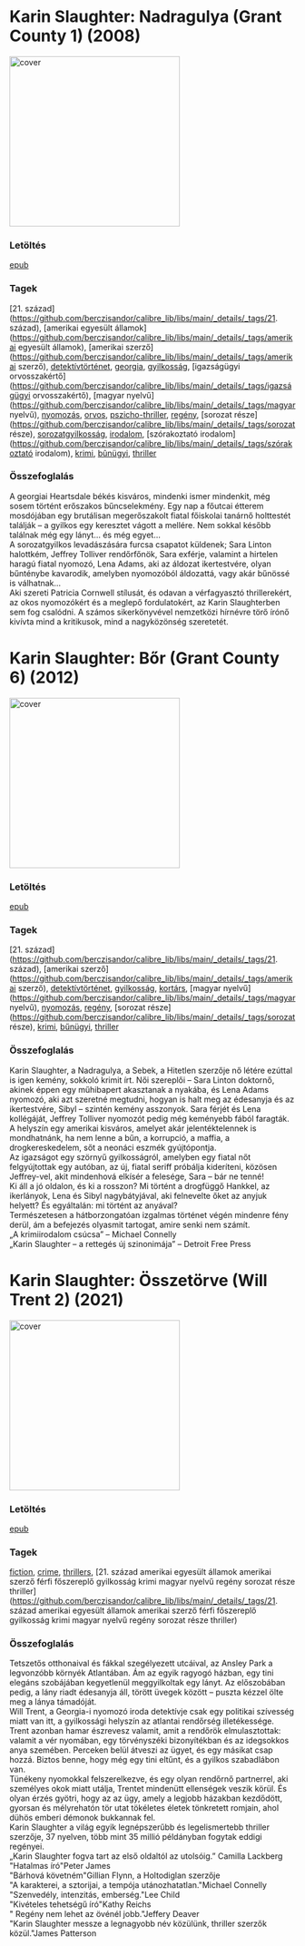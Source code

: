 # <a name="id_788">Karin Slaughter: Nadragulya (Grant County 1) (2008)</a>
<img src="https://github.com/BercziSandor/calibre_lib/raw/main/libs/main/Karin%20Slaughter/Nadragulya%20%28788%29/cover.jpg" alt="cover" width="300"/>

### Letöltés
[epub](https://github.com/BercziSandor/calibre_lib/raw/main/libs/main/Karin%20Slaughter/Nadragulya%20%28788%29/Nadragulya%20-%20Karin%20Slaughter.epub)

### Tagek
[21. század](https://github.com/berczisandor/calibre_lib/libs/main/_details/_tags/21. század), [amerikai egyesült államok](https://github.com/berczisandor/calibre_lib/libs/main/_details/_tags/amerikai egyesült államok), [amerikai szerző](https://github.com/berczisandor/calibre_lib/libs/main/_details/_tags/amerikai szerző), [detektívtörténet](https://github.com/berczisandor/calibre_lib/libs/main/_details/_tags/detektívtörténet), [georgia](https://github.com/berczisandor/calibre_lib/libs/main/_details/_tags/georgia), [gyilkosság](https://github.com/berczisandor/calibre_lib/libs/main/_details/_tags/gyilkosság), [igazságügyi orvosszakértő](https://github.com/berczisandor/calibre_lib/libs/main/_details/_tags/igazságügyi orvosszakértő), [magyar nyelvű](https://github.com/berczisandor/calibre_lib/libs/main/_details/_tags/magyar nyelvű), [nyomozás](https://github.com/berczisandor/calibre_lib/libs/main/_details/_tags/nyomozás), [orvos](https://github.com/berczisandor/calibre_lib/libs/main/_details/_tags/orvos), [pszicho-thriller](https://github.com/berczisandor/calibre_lib/libs/main/_details/_tags/pszicho-thriller), [regény](https://github.com/berczisandor/calibre_lib/libs/main/_details/_tags/regény), [sorozat része](https://github.com/berczisandor/calibre_lib/libs/main/_details/_tags/sorozat része), [sorozatgyilkosság](https://github.com/berczisandor/calibre_lib/libs/main/_details/_tags/sorozatgyilkosság), [irodalom](https://github.com/berczisandor/calibre_lib/libs/main/_details/_tags/irodalom), [szórakoztató irodalom](https://github.com/berczisandor/calibre_lib/libs/main/_details/_tags/szórakoztató irodalom), [krimi](https://github.com/berczisandor/calibre_lib/libs/main/_details/_tags/krimi), [bûnügyi](https://github.com/berczisandor/calibre_lib/libs/main/_details/_tags/bûnügyi), [thriller](https://github.com/berczisandor/calibre_lib/libs/main/_details/_tags/thriller)

### Összefoglalás
<div>
<p>A georgiai Heartsdale békés kisváros, mindenki ismer mindenkit, még sosem történt erőszakos bűncselekmény. Egy nap a főutcai étterem mosdójában egy brutálisan megerőszakolt fiatal főiskolai tanárnő holttestét találják – a gyilkos egy keresztet vágott a mellére. Nem sokkal később találnak még egy lányt… és még egyet…<br>A sorozatgyilkos levadászására furcsa csapatot küldenek; Sara Linton halottkém, Jeffrey Tolliver rendőrfőnök, Sara exférje, valamint a hirtelen haragú fiatal nyomozó, Lena Adams, aki az áldozat ikertestvére, olyan bűnténybe kavarodik, amelyben nyomozóból áldozattá, vagy akár bűnössé is válhatnak…<br>Aki szereti Patricia Cornwell stílusát, és odavan a vérfagyasztó thrillerekért, az okos nyomozókért és a meglepő fordulatokért, az Karin Slaughterben sem fog csalódni. A számos sikerkönyvével nemzetközi hírnévre törő írónő kivívta mind a kritikusok, mind a nagyközönség szeretetét.</p></div>


# <a name="id_599">Karin Slaughter: Bőr (Grant County 6) (2012)</a>
<img src="https://github.com/BercziSandor/calibre_lib/raw/main/libs/main/Karin%20Slaughter/Bor%20%28599%29/cover.jpg" alt="cover" width="300"/>

### Letöltés
[epub](https://github.com/BercziSandor/calibre_lib/raw/main/libs/main/Karin%20Slaughter/Bor%20%28599%29/Bor%20-%20Karin%20Slaughter.epub)

### Tagek
[21. század](https://github.com/berczisandor/calibre_lib/libs/main/_details/_tags/21. század), [amerikai szerző](https://github.com/berczisandor/calibre_lib/libs/main/_details/_tags/amerikai szerző), [detektívtörténet](https://github.com/berczisandor/calibre_lib/libs/main/_details/_tags/detektívtörténet), [gyilkosság](https://github.com/berczisandor/calibre_lib/libs/main/_details/_tags/gyilkosság), [kortárs](https://github.com/berczisandor/calibre_lib/libs/main/_details/_tags/kortárs), [magyar nyelvű](https://github.com/berczisandor/calibre_lib/libs/main/_details/_tags/magyar nyelvű), [nyomozás](https://github.com/berczisandor/calibre_lib/libs/main/_details/_tags/nyomozás), [regény](https://github.com/berczisandor/calibre_lib/libs/main/_details/_tags/regény), [sorozat része](https://github.com/berczisandor/calibre_lib/libs/main/_details/_tags/sorozat része), [krimi](https://github.com/berczisandor/calibre_lib/libs/main/_details/_tags/krimi), [bűnügyi](https://github.com/berczisandor/calibre_lib/libs/main/_details/_tags/bűnügyi), [thriller](https://github.com/berczisandor/calibre_lib/libs/main/_details/_tags/thriller)

### Összefoglalás
<div>
<p>Karin ​Slaughter, a Nadragulya, a Sebek, a Hitetlen szerzője nő létére ezúttal is igen kemény, sokkoló krimit írt. Női szereplői – Sara Linton doktornő, akinek éppen egy műhibapert akasztanak a nyakába, és Lena Adams nyomozó, aki azt szeretné megtudni, hogyan is halt meg az édesanyja és az ikertestvére, Sibyl – szintén kemény asszonyok. Sara férjét és Lena kollégáját, Jeffrey Tolliver nyomozót pedig még keményebb fából faragták.<br>A helyszín egy amerikai kisváros, amelyet akár jelentéktelennek is mondhatnánk, ha nem lenne a bűn, a korrupció, a maffia, a drogkereskedelem, sőt a neonáci eszmék gyújtópontja.<br>Az igazságot egy szörnyű gyilkosságról, amelyben egy fiatal nőt felgyújtottak egy autóban, az új, fiatal seriff próbálja kideríteni, közösen Jeffrey-vel, akit mindenhová elkísér a felesége, Sara – bár ne tenné!<br>Ki áll a jó oldalon, és ki a rosszon? Mi történt a drogfüggő Hankkel, az ikerlányok, Lena és Sibyl nagybátyjával, aki felnevelte őket az anyjuk helyett? És egyáltalán: mi történt az anyával?<br>Természetesen a hátborzongatóan izgalmas történet végén mindenre fény derül, ám a befejezés olyasmit tartogat, amire senki nem számít.<br>„A krimiirodalom csúcsa” – Michael Connelly<br>„Karin Slaughter – a rettegés új szinonimája” – Detroit Free Press</p></div>


# <a name="id_1488">Karin Slaughter: Összetörve (Will Trent 2) (2021)</a>
<img src="https://github.com/BercziSandor/calibre_lib/raw/main/libs/main/Karin%20Slaughter/Osszetorve%20%281488%29/cover.jpg" alt="cover" width="300"/>

### Letöltés
[epub](https://github.com/BercziSandor/calibre_lib/raw/main/libs/main/Karin%20Slaughter/Osszetorve%20%281488%29/Osszetorve%20-%20Karin%20Slaughter.epub)

### Tagek
[fiction](https://github.com/berczisandor/calibre_lib/libs/main/_details/_tags/fiction), [crime](https://github.com/berczisandor/calibre_lib/libs/main/_details/_tags/crime), [thrillers](https://github.com/berczisandor/calibre_lib/libs/main/_details/_tags/thrillers), [21. század amerikai egyesült államok amerikai szerző férfi főszereplő gyilkosság krimi magyar nyelvű regény sorozat része thriller](https://github.com/berczisandor/calibre_lib/libs/main/_details/_tags/21. század amerikai egyesült államok amerikai szerző férfi főszereplő gyilkosság krimi magyar nyelvű regény sorozat része thriller)

### Összefoglalás
<div>
<p>Tetszetős ​otthonaival és fákkal szegélyezett utcáival, az Ansley Park a legvonzóbb környék Atlantában. Ám az egyik ragyogó házban, egy tini elegáns szobájában kegyetlenül meggyilkoltak egy lányt. Az előszobában pedig, a lány riadt édesanyja áll, törött üvegek között – puszta kézzel ölte meg a lánya támadóját.<br>Will Trent, a Georgia-i nyomozó iroda detektívje csak egy politikai szívesség miatt van itt, a gyilkossági helyszín az atlantai rendőrség illetékessége. Trent azonban hamar észrevesz valamit, amit a rendőrök elmulasztottak: valamit a vér nyomában, egy törvényszéki bizonyítékban és az idegsokkos anya szemében. Perceken belül átveszi az ügyet, és egy másikat csap hozzá. Biztos benne, hogy még egy tini eltűnt, és a gyilkos szabadlábon van.<br>Tünékeny nyomokkal felszerelkezve, és egy olyan rendőrnő partnerrel, aki személyes okok miatt utálja, Trentet mindenütt ellenségek veszik körül. És olyan érzés gyötri, hogy az az ügy, amely a legjobb házakban kezdődött, gyorsan és mélyrehatón tör utat tökéletes életek tönkretett romjain, ahol dühös emberi démonok bukkannak fel.<br>Karin Slaughter a világ egyik legnépszerűbb és legelismertebb thriller szerzője, 37 nyelven, több mint 35 millió példányban fogytak eddigi regényei.<br>„Karin Slaughter fogva tart az első oldaltól az utolsóig.” Camilla Lackberg<br>"Hatalmas író"Peter James<br>"Bárhová követném"Gillian Flynn, a Holtodiglan szerzője<br>"A karakterei, a sztorijai, a tempója utánozhatatlan."Michael Connelly<br>"Szenvedély, intenzitás, emberség."Lee Child<br>"Kivételes tehetségű író"Kathy Reichs<br>" Regény nem lehet az övénél jobb."Jeffery Deaver<br>"Karin Slaughter messze a legnagyobb név közülünk, thriller szerzők közül."James Patterson</p></div>


